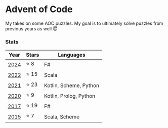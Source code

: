 # Advent of Code

My takes on some AOC puzzles. My goal is to ultimately solve puzzles from previous years as well 😇

### Stats

Year | Stars | Languages
-----|------|---------|
[2024](https://github.com/sergiosja/AdventOfCode/tree/main/2024) | ⭐ 8 | F#
[2022](https://github.com/sergiosja/AdventOfCode/tree/main/2022) | ⭐ 15 | Scala
[2021](https://github.com/sergiosja/AdventOfCode/tree/main/2021) | ⭐ 23 | Kotlin, Scheme, Python
[2020](https://github.com/sergiosja/AdventOfCode/tree/main/2020) | ⭐ 9 | Kotlin, Prolog, Python
[2017](https://github.com/sergiosja/AdventOfCode/tree/main/2017) | ⭐ 19 | F#
[2015](https://github.com/sergiosja/AdventOfCode/tree/main/2015) | ⭐ 7 | Scala, Scheme
